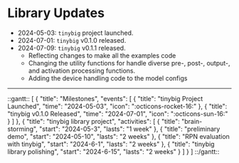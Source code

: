 # Library Updates

- 2024-05-03: `tinybig` project launched.
- 2024-07-01: `tinybig` v0.1.0 released.
- 2024-07-09: `tinybig` v0.1.1 released.
    - Reflecting changes to make all the examples code
    - Changing the utility functions for handle diverse pre-, post-, output-, and activation processing functions.
    - Adding the device handling code to the model configs

-----------------------

::gantt::
[
    {
        "title": "Milestones",
        "events": [
            {
                "title": "tinybig Project Launched",
                "time": "2024-05-03",
                "icon": ":octicons-rocket-16:"
            },
            {
                "title": "tinybig v0.1.0 Released",
                "time": "2024-07-01",
                "icon": ":octicons-sun-16:"
            }
        ]
    },
    {
        "title": "tinybig library project",
        "activities": [
            {
                "title": "brain-storming",
                "start": "2024-05-3",
                "lasts": "1 week"
            },
            {
                "title": "preliminary demo",
                "start": "2024-05-10",
                "lasts": "2 weeks"
            },
            {
                "title": "RPN evaluation with tinybig",
                "start": "2024-6-1",
                "lasts": "2 weeks"
            },
            {
                "title": "tinybig library polishing",
                "start": "2024-6-15",
                "lasts": "2 weeks"
            }
        ]
    }
]
::/gantt::